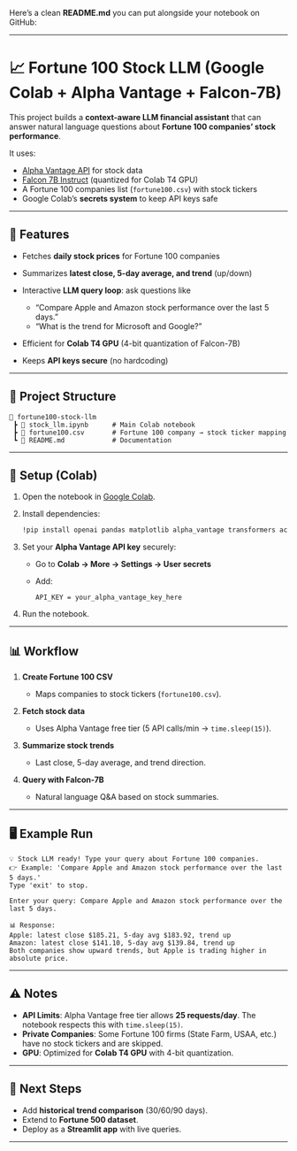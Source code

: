 Here’s a clean **README.md** you can put alongside your notebook on GitHub:

---

# 📈 Fortune 100 Stock LLM (Google Colab + Alpha Vantage + Falcon-7B)

This project builds a **context-aware LLM financial assistant** that can answer natural language questions about **Fortune 100 companies’ stock performance**.

It uses:

* [Alpha Vantage API](https://www.alphavantage.co/) for stock data
* [Falcon 7B Instruct](https://huggingface.co/tiiuae/falcon-7b-instruct) (quantized for Colab T4 GPU)
* A Fortune 100 companies list (`fortune100.csv`) with stock tickers
* Google Colab’s **secrets system** to keep API keys safe

---

## 🚀 Features

* Fetches **daily stock prices** for Fortune 100 companies
* Summarizes **latest close, 5-day average, and trend** (up/down)
* Interactive **LLM query loop**: ask questions like

  * “Compare Apple and Amazon stock performance over the last 5 days.”
  * “What is the trend for Microsoft and Google?”
* Efficient for **Colab T4 GPU** (4-bit quantization of Falcon-7B)
* Keeps **API keys secure** (no hardcoding)

---

## 📂 Project Structure

```
📁 fortune100-stock-llm
 ┣ 📜 stock_llm.ipynb      # Main Colab notebook
 ┣ 📜 fortune100.csv       # Fortune 100 company → stock ticker mapping
 ┗ 📜 README.md            # Documentation
```

---

## 🔑 Setup (Colab)

1. Open the notebook in [Google Colab](https://colab.research.google.com/).
2. Install dependencies:

   ```bash
   !pip install openai pandas matplotlib alpha_vantage transformers accelerate bitsandbytes
   ```
3. Set your **Alpha Vantage API key** securely:

   * Go to **Colab → More → Settings → User secrets**
   * Add:

     ```
     API_KEY = your_alpha_vantage_key_here
     ```
4. Run the notebook.

---

## 📊 Workflow

1. **Create Fortune 100 CSV**

   * Maps companies to stock tickers (`fortune100.csv`).
2. **Fetch stock data**

   * Uses Alpha Vantage free tier (5 API calls/min → `time.sleep(15)`).
3. **Summarize stock trends**

   * Last close, 5-day average, and trend direction.
4. **Query with Falcon-7B**

   * Natural language Q\&A based on stock summaries.

---

## 🖥️ Example Run

```text
💡 Stock LLM ready! Type your query about Fortune 100 companies.
👉 Example: 'Compare Apple and Amazon stock performance over the last 5 days.'
Type 'exit' to stop.

Enter your query: Compare Apple and Amazon stock performance over the last 5 days.

📊 Response:
Apple: latest close $185.21, 5-day avg $183.92, trend up
Amazon: latest close $141.10, 5-day avg $139.84, trend up
Both companies show upward trends, but Apple is trading higher in absolute price.
```

---

## ⚠️ Notes

* **API Limits**: Alpha Vantage free tier allows **25 requests/day**. The notebook respects this with `time.sleep(15)`.
* **Private Companies**: Some Fortune 100 firms (State Farm, USAA, etc.) have no stock tickers and are skipped.
* **GPU**: Optimized for **Colab T4 GPU** with 4-bit quantization.

---

## 📌 Next Steps

* Add **historical trend comparison** (30/60/90 days).
* Extend to **Fortune 500 dataset**.
* Deploy as a **Streamlit app** with live queries.

---
